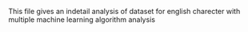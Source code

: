 This file gives an indetail analysis of dataset for english charecter with multiple machine learning algorithm analysis
